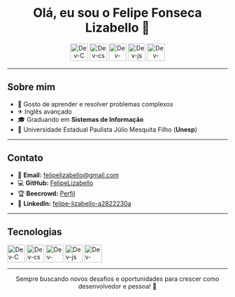 
<h1 align="center">Olá, eu sou o Felipe Fonseca Lizabello 👋</h1>

<p align="center">
  <img src="https://cdn.jsdelivr.net/gh/devicons/devicon@latest/icons/c/c-original.svg" alt="Dev-C" height="40" />
  <img src="https://cdn.jsdelivr.net/gh/devicons/devicon@latest/icons/css3/css3-original.svg" alt="Dev-cs" height="40"" />
  <img src="https://cdn.jsdelivr.net/gh/devicons/devicon@latest/icons/html5/html5-original.svg" alt="Dev-html" height="40"" />  
  <img src="https://cdn.jsdelivr.net/gh/devicons/devicon@latest/icons/javascript/javascript-original.svg" alt="Dev-js" height="40"/> 
  <img src="https://cdn.jsdelivr.net/gh/devicons/devicon@latest/icons/php/php-original.svg" alt="Dev-php" height="40" />
                  
</p>

---

## Sobre mim

- 🧩 Gosto de aprender e resolver problemas complexos
- ✈ Inglês avançado
- 🎓 Graduando em **Sistemas de Informação**
- 🏫 Universidade Estadual Paulista Júlio Mesquita Filho (**Unesp**)

---

## Contato

- 📧 **Email:** [felipelizabello@gmail.com](mailto:felipelizabello@gmail.com)
- 💻 **GitHub:** [FelipeLizabello](https://github.com/FelipeLizabello)
- 🏆 **Beecrowd:** [Perfil](https://judge.beecrowd.com/pt/profile/981406)
- 🔗 **LinkedIn:** [felipe-lizabello-a2822230a](https://www.linkedin.com/in/felipe-lizabello-a2822230a)

---

## Tecnologias

<div style="display: inline_block">
  <img align="center" src="https://cdn.jsdelivr.net/gh/devicons/devicon@latest/icons/c/c-original.svg" alt="Dev-C" height="40" />
  <img align="center" src="https://cdn.jsdelivr.net/gh/devicons/devicon@latest/icons/css3/css3-original.svg" alt="Dev-cs" height="40"" />
  <img align="center" src="https://cdn.jsdelivr.net/gh/devicons/devicon@latest/icons/html5/html5-original.svg" alt="Dev-html" height="40"" />  
  <img align="center" src="https://cdn.jsdelivr.net/gh/devicons/devicon@latest/icons/javascript/javascript-original.svg" alt="Dev-js" height="40"/> 
  <img align="center" src="https://cdn.jsdelivr.net/gh/devicons/devicon@latest/icons/php/php-original.svg" alt="Dev-php" height="40" />
</div>

---

<p align="center">
  Sempre buscando novos desafios e oportunidades para crescer como desenvolvedor e pessoa! 🚀
</p>
